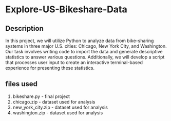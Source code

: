# Explore-US-Bikeshare-Data

## Description
In this project, we will utilize Python to analyze data from bike-sharing systems in three major U.S. cities: Chicago, New York City, and Washington. Our task involves writing code to import the data and generate descriptive statistics to answer various questions. Additionally, we will develop a script that processes user input to create an interactive terminal-based experience for presenting these statistics.

## files used
1. bikeshare.py - final project
2. chicago.zip - dataset used for analysis
3. new_york_city.zip - dataset used for analysis
4. washington.zip - dataset used for analysis
